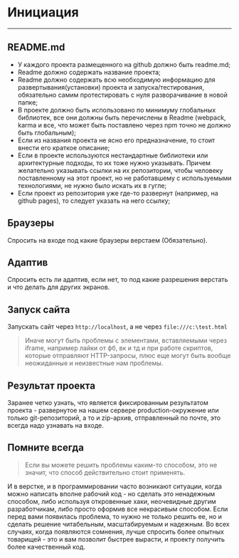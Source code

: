 # Инициация

---

## README.md

* У каждого проекта размещенного на github должно быть readme.md;
* Readme должно содержать название проекта;
* Readme должно содержать всю необходимую информацию для развертывания(установки) проекта и запуска/тестирования, обязательно самим протестировать с нуля разворачивание в новой папке;
* В проекте должно быть использовано по минимуму глобальных библиотек, все они должны быть перечислены в Readme (webpack, karma и все, что может быть поставлено через npm точно не должно быть глобальным);
* Если из названия проекта не ясно его предназначение, то стоит внести его краткое описание;
* Если в проекте используются нестандартные библиотеки или архитектурные подходы, то их тоже нужно указывать. Причем желательно указывать ссылки на их репозитории, чтобы человеку поставленному на этот проект, но не работавшему с используемыми технологиями, не нужно было искать их в гугле;
* Если проект из репозитория уже где-то развернут (например, на github pages), то следует указать на него ссылку;

## Браузеры

Спросить на входе под какие браузеры верстаем (Обязательно).

## Адаптив

Спросить есть ли адаптив, если нет, то под какие разрешения верстать и что делать для других экранов.

## Запуск сайта

Запускать сайт через `http://localhost`, а не через `file:///c:\test.html`

> Иначе могут быть проблемы с элементами, вставляемыми через iframe, например лайки от фб, вк и тд и при работе скриптов, которые отправляют HTTP-запросы, плюс еще могут быть вообще неожиданные и неизвестные нам проблемы.

## Результат проекта

Заранее четко узнать, что является фиксированным результатом проекта - развернутое на нашем сервере production-окружение или только git-репозиторий, а то и zip-архив, отправленный по почте, это всегда надо узнавать на входе.

## Помните всегда

> Если вы можете решить проблемы каким-то способом, это не значит, что способ действительно стоит применять.

И в верстке, и в программировании часто возникают ситуации, когда можно написать вполне рабочий код - но сделать это ненадежным способом, либо используя откровенные хаки, неочевидные другим разработчикам, либо просто оформив все некрасивым способом. Если перед вами появилась проблема, то нужно не только решить ее, но и сделать решение читабельным, масштабируемым и надежным. Во всех случаях, когда появляются сомнения, лучше спросить более опытных товарищей - это и вам позволит быстрее вырасти, и проекту получить более качественный код.
